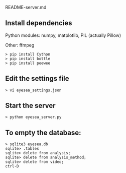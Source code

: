 README-server.md

## Install dependencies

Python modules:
numpy, matplotlib, PIL (actually Pillow)

Other:
ffmpeg

```
> pip install Cython
> pip install bottle
> pip install peewee
```

## Edit the settings file

```
> vi eyesea_settings.json
```

## Start the server

```
> python eyesea_server.py
```

## To empty the database:

```
> sqlite3 eyesea.db
sqlite> .tables
sqlite> delete from analysis;
sqlite> delete from analysis_method;
sqlite> delete from video;
ctrl-D
```
